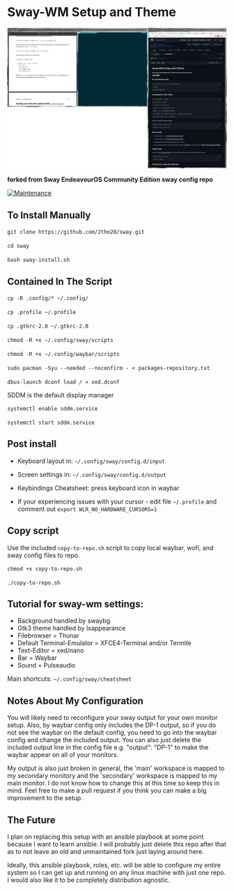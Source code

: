 # Sway-WM Setup and Theme

![alt text](https://github.com/Jtho28/sway/blob/main/2023-05-24T08:03:14,388477551-05:00.png?raw=true)

**forked from Sway EndeavourOS Community Edition sway config repo**

[![Maintenance](https://img.shields.io/maintenance/yes/2023.svg)]()

## To Install Manually

    git clone https://github.com/Jtho28/sway.git

    cd sway

    bash sway-install.sh
   
## Contained In The Script
    cp -R .config/* ~/.config/
    
    cp .profile ~/.profile
    
    cp .gtkrc-2.0 ~/.gtkrc-2.0
    
    chmod -R +x ~/.config/sway/scripts
    
    chmod -R +x ~/.config/waybar/scripts
    
    sudo pacman -Syu --needed --noconfirm - < packages-repository.txt
    
    dbus-launch dconf load / < xed.dconf
    
SDDM is the default display manager
    
    systemctl enable sddm.service
    
    systemctl start sddm.service
    
## Post install

- Keyboard layout in: `~/.config/sway/config.d/input`
- Screen settings in: `~/.config/sway/config.d/output`
- Keybindings Cheatsheet: press keyboard icon in waybar

- If your experiencing issues with your cursor - edit file `~/.profile` and comment out `export WLR_NO_HARDWARE_CURSORS=1`

## Copy script
Use the included `copy-to-repo.sh` script to copy local waybar, wofi, and sway config files to repo.</br>
    
    chmod +x copy-to-repo.sh
    
    ./copy-to-repo.sh

## Tutorial for sway-wm settings:

 - Background handled by swaybg
 - Gtk3 theme handled by lxappearance
 - Filebrowser = Thunar
 - Default Terminal-Emulator = XFCE4-Terminal and/or Termite
 - Text-Editor = xed/nano
 - Bar = Waybar
 - Sound = Pulseaudio

Main shortcuts: `~/.config/sway/cheatsheet`

## Notes About My Configuration
   You will likely need to reconfigure your sway output for your own monitor setup. Also, by waybar config only includes the DP-1 output, so if you do not see the waybar on the default config, you need to go into the waybar config and change the included output. You can also just delete the included output line in the config file e.g. "output": "DP-1" to make the waybar appear on all of your monitors.
    
   My output is also just broken in general, the 'main' workspace is mapped to my secondary monitory and the 'secondary' workspace is mapped to my main monitor. I do not know how to change this at this time so keep this in mind. Feel free to make a pull request if you think you can make a big improvement to the setup.
   
   
   
## The Future
I plan on replacing this setup with an ansible playbook at some point because I want to learn ansible. I will probably just delete this repo after that as to not leave an old and unmaintained fork just laying around here.

Ideally, this ansible playbook, roles, etc. will be able to configure my entire system so I can get up and running on any linux machine with just one repo. I would also like it to be completely distribution agnostic.
